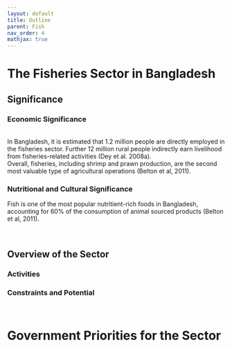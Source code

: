 ```yaml
---
layout: default
title: Outline
parent: Fish
nav_order: 4
mathjax: true
---
```


# The Fisheries Sector in Bangladesh
## Significance
### Economic Significance

<br>
In Bangladesh, it is estimated that 1.2 million people are directly employed in the fisheries sector. Further 12 million rural people indirectly earn livelihood from fisheries-related activities (Dey et al. 2008a). 
<br>
Overall, fisheries, including shrimp and prawn production, are the second most valuable type of agricultural operations (Belton et al, 2011).

<br> 

### Nutritional and Cultural Significance

Fish is one of the most popular nutritient-rich foods in Bangladesh, accounting for 60% of the consumption of animal sourced products (Belton et al, 2011).



<br> 

## Overview of the Sector

### Activities

### Constraints and Potential 


<br> 

# Government Priorities for the Sector
